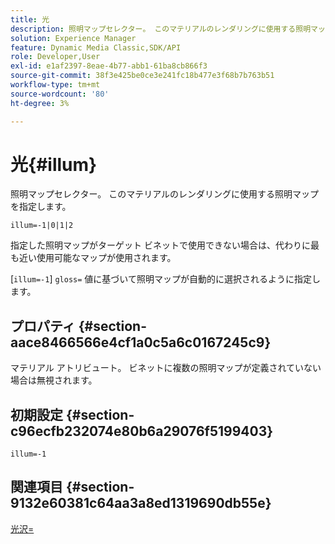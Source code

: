 ```yaml
---
title: 光
description: 照明マップセレクター。 このマテリアルのレンダリングに使用する照明マップを指定します。
solution: Experience Manager
feature: Dynamic Media Classic,SDK/API
role: Developer,User
exl-id: e1af2397-8eae-4b77-abb1-61ba8cb866f3
source-git-commit: 38f3e425be0ce3e241fc18b477e3f68b7b763b51
workflow-type: tm+mt
source-wordcount: '80'
ht-degree: 3%

---
```


# 光{#illum}

照明マップセレクター。 このマテリアルのレンダリングに使用する照明マップを指定します。

`illum=-1|0|1|2`

指定した照明マップがターゲット ビネットで使用できない場合は、代わりに最も近い使用可能なマップが使用されます。

[`illum=-1`] `gloss=` 値に基づいて照明マップが自動的に選択されるように指定します。

## プロパティ {#section-aace8466566e4cf1a0c5a6c0167245c9}

マテリアル アトリビュート。 ビネットに複数の照明マップが定義されていない場合は無視されます。

## 初期設定 {#section-c96ecfb232074e80b6a29076f5199403}

`illum=-1`

## 関連項目 {#section-9132e60381c64aa3a8ed1319690db55e}

[光沢=](../../../../../ir-api/http-protocol/image-rendering-api-ref/c-ir-http-protocol-ref/c-ir-http-protocol-command-reference/r-ir-http-gloss.md#reference-325aef2ee51e4e1584a06047427340ca)
